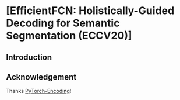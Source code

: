 # [EfficientFCN: Holistically-Guided Decoding for Semantic Segmentation (ECCV20)]


## Introduction


## Acknowledgement
Thanks [PyTorch-Encoding](https://github.com/zhanghang1989/PyTorch-Encoding)!
